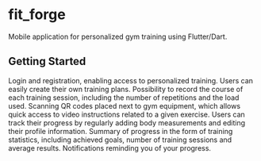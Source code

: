 # fit_forge

Mobile application for personalized gym training using Flutter/Dart.

## Getting Started

Login and registration, enabling access to personalized training. 
Users can easily create their own training plans. Possibility to record the course of each training session, including the number of repetitions and the load used. 
Scanning QR codes placed next to gym equipment, which allows quick access to video instructions related to a given exercise. 
Users can track their progress by regularly adding body measurements and editing their profile information. 
Summary of progress in the form of training statistics, including achieved goals, number of training sessions and average results. 
Notifications reminding you of your progress.
